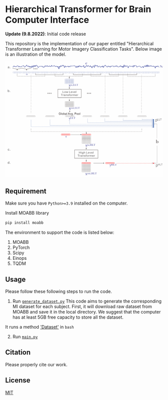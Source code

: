 # Hierarchical Transformer for Brain Computer Interface

**Update (9.8.2022)**: Initial code release

This repository is the implementation of our paper entitled "Hierarchical Transformer Learning for Motor Imagery Classification Tasks". Below image is an illustration of the model.

![Alt-Text](/images/model_with_bg.png)

## Requirement

Make sure you have `Python>=3.9` installed on the computer.

Install MOABB library
```bash
pip install moabb
```

The environment to support the code is listed below:
1. MOABB
2. PyTorch
3. Scipy
4. Einops
5. TQDM

## Usage
Please follow these following steps to run the code.
1. Run [`generate_dataset.py`](https://github.com/skepsl/BCITransformer/blob/main/generate_dataset.py)
This code aims to generate the corresponding MI dataset for each subject. First, it will download raw dataset from MOABB and save it in the local directory. We suggest that the computer has at least 5GB free capacity to store all the dataset.

It runs a method ['Dataset'](https://github.com/skepsl/BCITransformer/blob/4e51a74c9b433997118ef717a74b01a6ba74926a/generate_dataset.py#L124) in 
```bash ```

2. Run [`main.py`](https://github.com/skepsl/BCITransformer/blob/main/main.py)
## Citation
Please properly cite our work. 


## License
[MIT](https://choosealicense.com/licenses/mit/)

